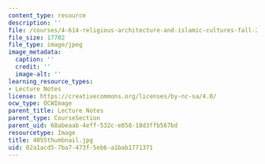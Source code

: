 ```yaml
---
content_type: resource
description: ''
file: /courses/4-614-religious-architecture-and-islamic-cultures-fall-2002/02a1acd57ba7473f5eb6a1bab1771371_4055thumbnail.jpg
file_size: 17702
file_type: image/jpeg
image_metadata:
  caption: ''
  credit: ''
  image-alt: ''
learning_resource_types:
- Lecture Notes
license: https://creativecommons.org/licenses/by-nc-sa/4.0/
ocw_type: OCWImage
parent_title: Lecture Notes
parent_type: CourseSection
parent_uid: 68abeaab-4eff-532c-e858-18d3ffb567bd
resourcetype: Image
title: 4055thumbnail.jpg
uid: 02a1acd5-7ba7-473f-5eb6-a1bab1771371
---
```

